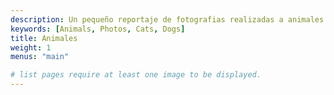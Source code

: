 ```yaml
---
description: Un pequeño reportaje de fotografias realizadas a animales en plena naturaleza.
keywords: [Animals, Photos, Cats, Dogs]
title: Animales
weight: 1
menus: "main"

# list pages require at least one image to be displayed.
---
```

